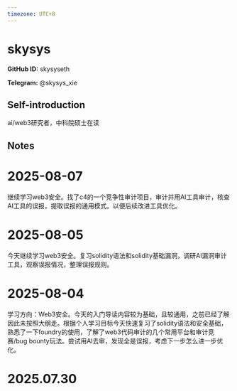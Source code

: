 ```yaml
---
timezone: UTC+8
---
```


# skysys

**GitHub ID:** skysyseth

**Telegram:** @skysys_xie

## Self-introduction

ai/web3研究者，中科院硕士在读

## Notes

<!-- Content_START -->
# 2025-08-07

继续学习web3安全。找了c4的一个竞争性审计项目，审计并用AI工具审计，核查AI工具的误报，提取误报的通用模式。以便后续改进工具优化。

# 2025-08-05

今天继续学习web3安全。复习solidity语法和solidity基础漏洞，调研AI漏洞审计工具，观察误报情况，整理误报规则。

# 2025-08-04

学习方向：Web3安全。今天的入门导读内容较为基础，且较通用，之前已经了解因此未按照大纲走。根据个人学习目标今天快速复习了solidity语法和安全基础，熟悉了一下foundry的使用，了解了web3代码审计的几个常用平台和审计竞赛/bug bounty玩法。尝试用AI去审，发现全是误报，考虑下一步怎么进一步优化。


# 2025.07.30


<!-- Content_END -->
